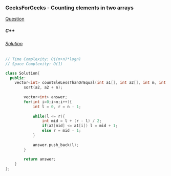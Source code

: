 ### GeeksForGeeks - Counting elements in two arrays

[Question](https://practice.geeksforgeeks.org/problems/counting-elements-in-two-arrays/1/)

##### C++

###### [Solution](https://practice.geeksforgeeks.org/viewSol.php?subId=e6c109a703da0f1d9f00b0a5199d6cef&pid=700563&user=amanguptarkg6)
```c++
// Time Complexity: O((m+n)*logn)
// Space Complexity: O(1)

class Solution{
  public:
    vector<int> countEleLessThanOrEqual(int a1[], int a2[], int m, int n){
        sort(a2, a2 + n);
        
        vector<int> answer;
        for(int i=0;i<m;i++){
            int l = 0, r = n - 1;
            
            while(l <= r){
                int mid = l + (r - l) / 2;
                if(a2[mid] <= a1[i]) l = mid + 1;
                else r = mid - 1;
            }
            
            answer.push_back(l);
        }
        
        return answer;
    }
};
```